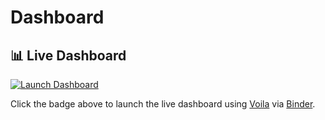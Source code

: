 # Dashboard
## 📊 Live Dashboard

[![Launch Dashboard](https://mybinder.org/badge_logo.svg)](https://mybinder.org/v2/gh/Nicole-s-git/Dashboard/HEAD?urlpath=voila/render/Dashboard.ipynb)

Click the badge above to launch the live dashboard using [Voila](https://voila.readthedocs.io) via [Binder](https://mybinder.org).
